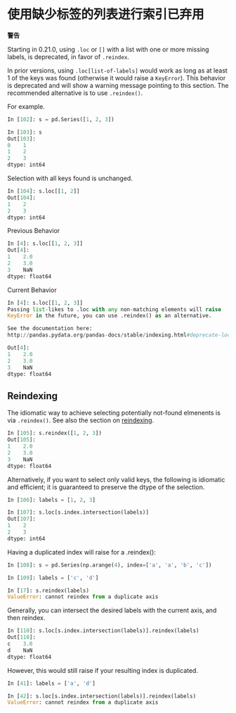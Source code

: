 # 使用缺少标签的列表进行索引已弃用

<div class="warning-warp">
<b>警告</b><p>Starting in 0.21.0, using <code>.loc</code> or <code>[]</code> with a list with one or more missing labels, is deprecated, in favor of <code>.reindex</code>.</p>
</div>

In prior versions, using ``.loc[list-of-labels]`` would work as long as at least 1 of the keys was found (otherwise it would raise a ``KeyError``). This behavior is deprecated and will show a warning message pointing to this section. The recommended alternative is to use ``.reindex()``.

For example.

```python
In [102]: s = pd.Series([1, 2, 3])

In [103]: s
Out[103]: 
0    1
1    2
2    3
dtype: int64
```

Selection with all keys found is unchanged.

```python
In [104]: s.loc[[1, 2]]
Out[104]: 
1    2
2    3
dtype: int64
```

Previous Behavior

```python
In [4]: s.loc[[1, 2, 3]]
Out[4]:
1    2.0
2    3.0
3    NaN
dtype: float64
```

Current Behavior

```python
In [4]: s.loc[[1, 2, 3]]
Passing list-likes to .loc with any non-matching elements will raise
KeyError in the future, you can use .reindex() as an alternative.

See the documentation here:
http://pandas.pydata.org/pandas-docs/stable/indexing.html#deprecate-loc-reindex-listlike

Out[4]:
1    2.0
2    3.0
3    NaN
dtype: float64
```

## Reindexing

The idiomatic way to achieve selecting potentially not-found elmenents is via ``.reindex()``. See also the section on [reindexing](http://pandas.pydata.org/pandas-docs/stable/basics.html#basics-reindexing).

```python
In [105]: s.reindex([1, 2, 3])
Out[105]: 
1    2.0
2    3.0
3    NaN
dtype: float64
```

Alternatively, if you want to select only valid keys, the following is idiomatic and efficient; it is guaranteed to preserve the dtype of the selection.

```python
In [106]: labels = [1, 2, 3]

In [107]: s.loc[s.index.intersection(labels)]
Out[107]: 
1    2
2    3
dtype: int64
```

Having a duplicated index will raise for a .reindex():

```python
In [108]: s = pd.Series(np.arange(4), index=['a', 'a', 'b', 'c'])

In [109]: labels = ['c', 'd']
```

```python
In [17]: s.reindex(labels)
ValueError: cannot reindex from a duplicate axis
```

Generally, you can intersect the desired labels with the current axis, and then reindex.

```python
In [110]: s.loc[s.index.intersection(labels)].reindex(labels)
Out[110]: 
c    3.0
d    NaN
dtype: float64
```

However, this would still raise if your resulting index is duplicated.

```python
In [41]: labels = ['a', 'd']

In [42]: s.loc[s.index.intersection(labels)].reindex(labels)
ValueError: cannot reindex from a duplicate axis
```